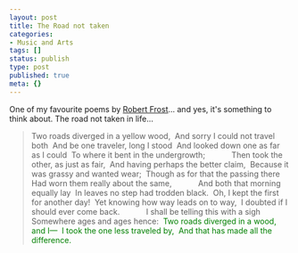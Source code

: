 ```yaml
---
layout: post
title: The Road not taken
categories:
- Music and Arts
tags: []
status: publish
type: post
published: true
meta: {}
---
```

One of my favourite poems by <a href="http://en.wikipedia.org/wiki/Robert_Frost">Robert Frost</a>... and yes, it's something to think about. The road not taken in life...
<blockquote>Two roads diverged in a yellow wood, 
And sorry I could not travel both 
And be one traveler, long I stood 
And looked down one as far as I could 
To where it bent in the undergrowth;         
 
Then took the other, as just as fair, 
And having perhaps the better claim, 
Because it was grassy and wanted wear; 
Though as for that the passing there 
Had worn them really about the same,         
 
And both that morning equally lay 
In leaves no step had trodden black. 
Oh, I kept the first for another day! 
Yet knowing how way leads on to way, 
I doubted if I should ever come back.         
 
I shall be telling this with a sigh 
Somewhere ages and ages hence: 
<font color="#008000">Two roads diverged in a wood, and I— 
I took the one less traveled by, 
And that has made all the difference.</font></blockquote>
